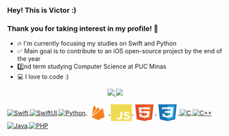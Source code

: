 <h4 align="center">

### Hey! This is Victor :)

### Thank you for taking interest in my profile! 🥳

- :fire: I'm currently focusing my studies on Swift and Python
- ✅ Main goal is to contribute to an iOS open-source project by the end of the year
- :two:nd term studying Computer Science at PUC Minas
- 💻 I love to code :)

<div align="center">
  <a href="https://github.com/vcolen">
<img height="180em" src="https://github-readme-stats.vercel.app/api?username=vcolen&show_icons=true&theme=chartreuse-dark&include_all_commits=true&count_private=true"/>
  <img height="180em" src="https://github-readme-stats.vercel.app/api/top-langs/?username=vcolen&layout=compact&langs_count=7&theme=chartreuse-dark"/>
</div>

<div style="display: inline_block"><br>
   <img align="center" alt="Swift" height="40" width="50" src="https://cdn.jsdelivr.net/gh/devicons/devicon/icons/swift/swift-original.svg"/>
   <img align="center" alt="SwiftUI" height="50" width="60" src="https://img.icons8.com/color/48/000000/swiftui.png"/>
  <img align="center" alt="Python" height="40" width="50" src="https://cdn.jsdelivr.net/gh/devicons/devicon/icons/python/python-original.svg"/>
   <img align="center" alt="Firebase" height="40" width="50" src="https://raw.githubusercontent.com/devicons/devicon/master/icons/firebase/firebase-plain.svg" />
   <img align="center" alt="JavaScript" height="40" width="50" src="https://raw.githubusercontent.com/devicons/devicon/master/icons/javascript/javascript-plain.svg">
   <img align="center" alt="html" height="40" width="50" src="https://raw.githubusercontent.com/devicons/devicon/master/icons/html5/html5-original.svg" />
   <img align="center" alt="css" height="40" width="50" src="https://raw.githubusercontent.com/devicons/devicon/master/icons/css3/css3-original.svg">
   <img align="center" alt="C" height="40" width="50" src="https://cdn.jsdelivr.net/gh/devicons/devicon/icons/c/c-original.svg" />
   <img align="center" alt="C++" height="40" width="50" src="https://cdn.jsdelivr.net/gh/devicons/devicon/icons/cplusplus/cplusplus-original.svg" />
   <img align="center" alt="Java" height="40" width="50" src="https://cdn.jsdelivr.net/gh/devicons/devicon/icons/java/java-original.svg" />
   <img align="center" alt="PHP" height="40" width="50" src="https://cdn.jsdelivr.net/gh/devicons/devicon/icons/php/php-original.svg"/>
</div>
